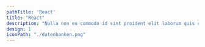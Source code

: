 ```yaml
---
pathTitle: 'React'
title: "React"
description: "Nulla non eu commodo id sint proident elit laborum quis enim pariatur sint. Ut ad laboris non commodo veniam sit ex veniam reprehenderit aliquip sint. Cupidatat magna aliqua reprehenderit velit ex ullamco officia consequat in."
design: 1
iconPath: "./datenbanken.png"
---
```

